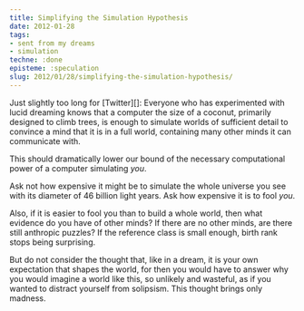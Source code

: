 ```yaml
---
title: Simplifying the Simulation Hypothesis
date: 2012-01-28
tags:
- sent from my dreams
- simulation
techne: :done
episteme: :speculation
slug: 2012/01/28/simplifying-the-simulation-hypothesis/
---
```


Just slightly too long for [Twitter][]: Everyone who has experimented with lucid dreaming knows that a computer the size of a coconut, primarily designed to climb trees, is enough to simulate worlds of sufficient detail to convince a mind that it is in a full world, containing many other minds it can communicate with.

This should dramatically lower our bound of the necessary computational power of a computer simulating *you*.

Ask not how expensive it might be to simulate the whole universe you see with its diameter of 46 billion light years. Ask how expensive it is to fool *you*. 

Also, if it is easier to fool you than to build a whole world, then what evidence do you have of other minds? If there are no other minds, are there still anthropic puzzles? If the reference class is small enough, birth rank stops being surprising.

But do not consider the thought that, like in a dream, it is your own expectation that shapes the world, for then you would have to answer why you would imagine a world like this, so unlikely and wasteful, as if you wanted to distract yourself from solipsism. This thought brings only madness.
